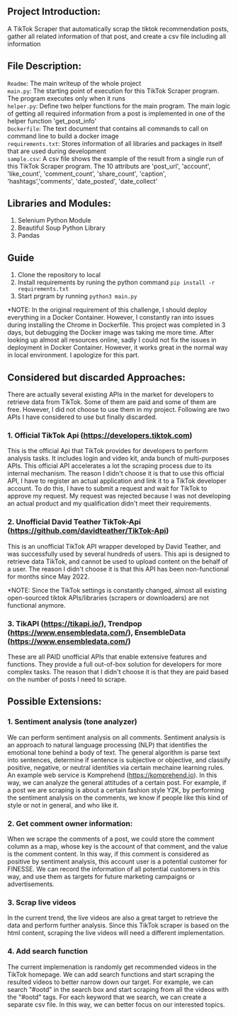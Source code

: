 ## Project Introduction: 
A TikTok Scraper that automatically scrap the tiktok recommendation posts, gather all related information of that post, and create a csv file including all information

## File Description:
```Readme```: The main writeup of the whole project\
```main.py```: The starting point of execution for this TikTok Scraper program. The program executes only when it runs\
```helper.py```: Define two helper functions for the main program. The main logic of getting all required information from a post is implemented in one of the helper function 'get_post_info'\
```Dockerfile```: The text document that contains all commands to call on command line to build a docker image\
```requirements.txt```: Stores information of all libraries and packages in itself that are used during development\
```sample.csv```: A csv file shows the example of the result from a single run of this TikTok Scraper program. The 10 attributs are 'post_url', 'account', 'like_count', 'comment_count', 'share_count', 'caption', 'hashtags','comments', 'date_posted', 'date_collect'

## Libraries and Modules:
1. Selenium Python Module
2. Beautiful Soup Python Library
3. Pandas

## Guide
1. Clone the repository to local 
2. Install requirements by runing the python command ```pip install -r requirements.txt```
3. Start prgram by running ```python3 main.py```

*NOTE: In the original requirement of this challenge, I should deploy everything in a Docker Container. However, I constantly ran into issues during installing the Chrome in Dockerfile. This project was completed in 3 days, but debugging the Docker image was taking me more time. After looking up almost all resources online, sadly I could not fix the issues in deployment in Docker Container. However, it works great in the normal way in local environment. I apologize for this part. 

## Considered but discarded Approaches:
There are actually several existing APIs in the market for developers to retrieve data from TikTok. Some of them are paid and some of them are free. However, I did not choose to use them in my project. Following are two APIs I have considered to use but finally discarded.

### 1. Official TikTok Api (https://developers.tiktok.com)
This is the official Api that TikTok provides for developers to perform analysis tasks. It includes login and video kit, anda bunch of multi-purposes APIs. This official API accelerates a lot the scraping process due to its internal mechanism. The reason I didn't choose it is that to use this official API, I have to register an actual application and link it to a TikTok developer account. To do this, I have to submit a request and wait for TikTok to approve my request. My request was rejected because I was not developing an actual product and my qualification didn't meet their requirements. 

### 2. Unofficial David Teather TikTok-Api (https://github.com/davidteather/TikTok-Api)
This is an unofficial TikTok API wrapper developed by David Teather, and was successfully used by several hundreds of users. This api is designed to retrieve data TikTok, and cannot be used to upload content on the behalf of a user. The reason I didn't choose it is that this API has been non-functional for months since May 2022. 

*NOTE: Since the TikTok settings is constantly changed, almost all existing open-sourced tiktok APIs/libraries (scrapers or downloaders) are not functional anymore. 

### 3. TikAPI (https://tikapi.io/), Trendpop (https://www.ensembledata.com/), EnsembleData (https://www.ensembledata.com/) 
These are all PAID unofficial APIs that enable extensive features and functions. They provide a full out-of-box solution for developers for more complex tasks. The reason that I didn't choose it is that they are paid based on the number of posts I need to scrape.

## Possible Extensions:
### 1. Sentiment analysis (tone analyzer)
We can perform sentiment analysis on all comments. Sentiment analysis is an approach to natural language processing (NLP) that identifies the emotional tone behind a body of text. The general algorithm is parse text into sentences, determine if sentence is subjective or objective, and classify positive, negative, or neutral identities via certain mechaine learning rules. An example web service is Komprehend (https://komprehend.io). In this way, we can analyze the general attitudes of a certain post. For example, if a post we are scraping is about a certain fashion style Y2K, by performing the sentiment analysis on the comments, we know if people like this kind of style or not in general, and who like it. 

### 2. Get comment owner information:
When we scrape the comments of a post, we could store the comment column as a map, whose key is the account of that comment, and the value is the comment content. In this way, if this comment is considered as positive by sentiment analysis, this account user is a potential customer for FINESSE. We can record the information of all potential customers in this way, and use them as targets for future marketing campaigns or advertisements. 

### 3. Scrap live videos
In the current trend, the live videos are also a great target to retrieve the data and perform further analysis. Since this TikTok scraper is based on the html content, scraping the live videos will need a different implementation.

### 4. Add search function
The current implemenation is randomly get recommended videos in the TikTok homepage. We can add search functions and start scraping the resulted videos to better narrow down our target. For example, we can search "#ootd" in the search box and start scraping from all the videos with the "#ootd" tags. For each keyword that we search, we can create a separate csv file. In this way, we can better focus on our interested topics. 
